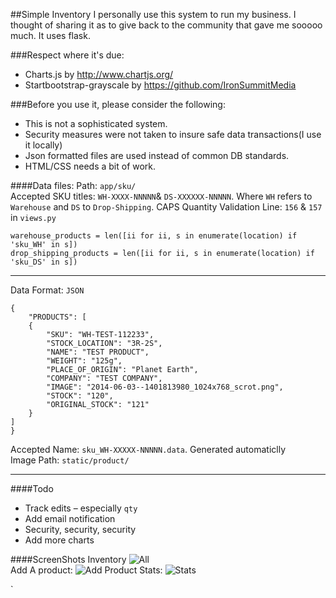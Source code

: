 ##Simple Inventory
I personally use this system to run my business. I thought of sharing it as to give back to the community that gave me sooooo much. It uses flask.

###Respect where it's due:
* Charts.js by http://www.chartjs.org/
* Startbootstrap-grayscale by https://github.com/IronSummitMedia

###Before you use it, please consider the following:
* This is not a sophisticated system. 
* Security measures were not taken to insure safe data transactions(I use it locally)
* Json formatted files are used instead of common DB standards.
* HTML/CSS needs a bit of work.


####Data files:
Path: `app/sku/`  
Accepted SKU titles: `WH-XXXX-NNNNN`& `DS-XXXXXX-NNNNN`. Where `WH` refers to `Warehouse` and `DS` to `Drop-Shipping`. CAPS
Quantity Validation Line: `156` & `157` in `views.py`
    
   
    warehouse_products = len([ii for ii, s in enumerate(location) if 'sku_WH' in s])
	drop_shipping_products = len([ii for ii, s in enumerate(location) if 'sku_DS' in s]) 
---

Data Format: `JSON`

    {
        "PRODUCTS": [
        {
            "SKU": "WH-TEST-112233", 
            "STOCK_LOCATION": "3R-2S", 
            "NAME": "TEST PRODUCT", 
            "WEIGHT": "125g", 
            "PLACE_OF_ORIGIN": "Planet Earth", 
            "COMPANY": "TEST COMPANY", 
            "IMAGE": "2014-06-03--1401813980_1024x768_scrot.png", 
            "STOCK": "120",
            "ORIGINAL_STOCK": "121"
        }
    ]
    }
    
Accepted Name: `sku_WH-XXXXX-NNNNN.data`. Generated automaticlly  
Image Path: `static/product/`

---
####Todo
* Track edits – especially `qty`
* Add email notification
* Security, security, security
* Add more charts

####ScreenShots
Inventory
![All](https://dl.dropboxusercontent.com/u/79143906/Screenshot%20-%2002272015%20-%2008%3A10%3A50%20PM.png)  
Add A product:
![Add Product](https://dl.dropboxusercontent.com/u/79143906/add_product.png)
Stats:
![Stats](https://dl.dropboxusercontent.com/u/79143906/Screenshot%20-%2002272015%20-%2008%3A10%3A27%20PM.png)

`